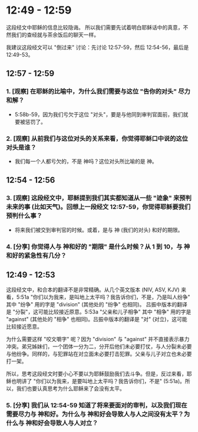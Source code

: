 # 12:49 - 12:59 

这段经文中耶稣的信息比较隐诲。
所以我们需要先试着明白耶稣话中的真意，不然我们的查经就与茶余饭后的聊天一样。

我建议这段经文可以 "倒过来" 讨论：先讨论 12:57-59，然后 12:54-56，最后是 12:49-53。

## 12:57 - 12:59

### 1. [观察] 在耶稣的比喻中，为什么我们需要与这位 "告你的对头" 尽力和解？

* 5:58b-59，因为我们亏欠于这位 "对头"，要是与他同到审判官面前，我们就要被惩罚了。

### 2. [观察] 从前我们与这位对头的关系来看，你觉得耶稣口中说的这位对头是谁？

* 我们每一个人都亏欠的，不是 神吗？这位对头所比喻的是 神。

## 12:54 - 12:56 

### 3. [观察] 这段经文中，耶稣提到我们其实都知道从一些 "迹象" 来预判未来的事 (比如天气)。回想上一段经文 12:57-59，你觉得耶稣要我们预判什么事？

* 将来我们被交到审判官的时候。或着，是与 神 (我们的对头) 和好的期限。

### 4. [分享] 你觉得人与 神和好的 "期限" 是什么时候？从 1 到 10，与 神和好的紧急性有几分？

## 12:49 - 12:53

这段经文中，和合本的翻译不是非常精确。从几个英文版本 (NIV, ASV, KJV) 来看，5:51a "你们以为我来，是叫地上太平吗？我告诉你们，不是，乃是叫人纷争" 其中 "纷争" 用的字是 "division" (其他处的 "纷争" 也相同)。 吕振中版本的翻译是 "分裂"，这可能比较接近原意。5:53a "父亲和儿子相争" 其中 "相争" 用的字是 "against" (其他处的 "相争" 也相同)。吕振中版本的翻译是 "对" (对立)，这可能比较接近愿意。

为什么需要这样 "咬文嚼字" 呢？因为 "division" 与 "against" 并不直接表示暴力冲突。弟兄姊妹们，一个团体一分为二，分开后他们未必要打仗，与人分裂未必要与他纷争。同样的，与犯罪站在对立面未必要打击犯罪。父亲与儿子对立也未必要打一架。

所以，思考这段经文时要小心不要以为耶稣鼓励我们去斗争。但是，反过来看，耶稣也明讲了 "你们以为我来，是要叫地上太平吗？我告诉你们，不是" (5:51a)。所以，我们也要认真思考为什么耶稣来了会没有太平。

### 5. [分享] 我们从 12:54-59 知道了将来要面对的审判，以及我们现在需要尽力与 神和好。为什么与 神和好会导致人与人之间没有太平？为什么与 神和好会导致人与人对立？
